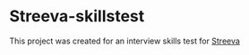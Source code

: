 # Streeva-skillstest
This project was created for an interview skills test for [Streeva](https://streeva.com/)
